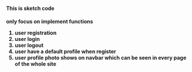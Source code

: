 <h4>This is sketch code<h4>
<p>only focus on implement functions</p>

1. user registration
2. user login
3. user logout
4. user have a default profile when register
5. user profile photo shows on navbar which can be seen in every page of the whole site
